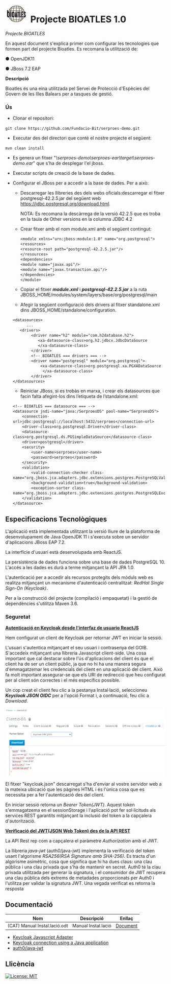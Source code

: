 # ![Logo](https://github.com/Fundacio-Bit/serproes-demo/blob/main/logo_bioatles.JPG) Projecte BIOATLES 1.0
*Projecte BIOATLES*

En aquest document s'explica primer com configurar les tecnologies que formen part del projecte Bioatles.
Es recomana la utilització de: 

● OpenJDK11

● JBoss 7.2 EAP

**Descripció**

Bioatles és una eina utilitzada pel Servei de Protecció d'Espècies del Govern de les Illes Balears per a tasques de gestió.

### Ús

- Clonar el repositori:

`git clone https://github.com/Fundacio-Bit/serproes-demo.git`

- Executar des del directori que conté el nostre projecte el següent:

`mvn clean install
`
- Es genera un fitxer "_<project-home>\serproes-demo\serproes-ear\target\serproes-demo.ear_" que s'ha de desplegar l'el 
  jboss.
  
    
- Executar scripts de creació de la base de dades.
  

- Configurar el JBoss per a accedir a la base de dades. Per a això:

    * Descarregar les llibreries des dels webs oficials:descarregar el fitxer postgresql-42.2.5.jar del següent web
      https://jdbc.postgresql.org/download.html.

      NOTA: Es recomana la descàrrega de la versió 42.2.5 que es troba en la taula de Other versions en la columna JDBC 4.2

    * Crear fitxer amb el nom module.xml amb el següent contingut:
      ```
      <module xmlns="urn:jboss:module:1.0" name="org.postgresql">
      <resources>
      <resource-root path="postgresql-42.2.5.jar"/>
      </resources>
      <dependencies>
      <module name="javax.api"/>
      <module name="javax.transaction.api"/>
      </dependencies>
      </module>
      ```
    * Copiar el fitxer **_module.xml_** i **_postgresql-42.2.5.jar_** a la ruta JBOSS_HOME/modules/system/layers/base/org/postgresql/main

    * Afegir la següent configuració dels drivers al fitxer standalone.xml dins JBOSS_HOME/standalone/configuration.

    ```
    <datasources>
          ...
       <drivers>
            <driver name="h2" module="com.h2database.h2">
               <xa-datasource-class>org.h2.jdbcx.JdbcDataSource
               </xa-datasource-class>
            </driver>
            <!-- BIOATLES === drivers === -->
            <driver name="postgresql" module="org.postgresql">
                <xa-datasource-class>org.postgresql.xa.PGXADataSource
                 </xa-datasource-class>
            </driver>
    </datasources>
    ```
    * Reiniciar JBoss, si es trobàs en marxa, i crear els datasources que facin falta afegint-los dins l’etiqueta
      <datasources> de l’standalone.xml:

    ```
    <!-- BIOATLES === datasource === -->
	<datasource jndi-name="java:/SerproesDS" pool-name="SerproesDS">
        <connection-url>jdbc:postgresql://localhost:5432/serproes</connection-url>
        <driver-class>org.postgresql.Driver</driver-class>
        <datasource-class>org.postgresql.ds.PGSimpleDataSource</datasource-class>
        <driver>postgresql</driver>
        <security>
            <user-name>serproes</user-name>
            <password>serproes</password>
        </security>
        <validation>
            <valid-connection-checker class-name="org.jboss.jca.adapters.jdbc.extensions.postgres.PostgreSQLValidConnectionChecker"/>
            <background-validation>true</background-validation>
            <exception-sorter class-name="org.jboss.jca.adapters.jdbc.extensions.postgres.PostgreSQLExceptionSorter"/>
        </validation>
    </datasource>
    ```

 ## Especificacions Tecnològiques

L'aplicació està implementada utilitzant la versió lliure de la plataforma de desenvolupament de Java OpenJDK 11 i 
s'executa sobre un servidor d'aplicacions JBoss EAP 7.2.

La interfície d'usuari està desenvolupada amb ReactJS. 

La persistència de dades funciona sobre una base de dades PostgreSQL 10. L'accés a les dades es durà a terme mitjançant 
la API JPA 1.0.

L'autenticació per a accedir als recursos protegits dels mòduls web es realitza mitjançant un mecanisme d'autenticació 
centralitzat: _RedHat Single Sign-On (Keycloak)_.

Per a la construcció del projecte (compilació i empaquetat) i la gestió de dependències s'utilitza Maven 3.6.

### Seguretat

**<ins>Autenticació en Keycloak desde l'interfaz de usuario ReactJS</ins>**

Hem configurat un client de Keycloak per retornar JWT en iniciar la sessió.

L'usuari s'autentica mitjançant el seu usuari i contrasenya del GOIB. S'accedeix mitjançant una llibreria Javascript 
client-side. Una cosa important que cal destacar sobre l'ús d'aplicacions del client és que el client ha de ser un client 
públic, ja que no hi ha una manera segura d'emmagatzemar les credencials del client en una aplicació del client. Això fa
molt important assegurar-se que els URI de redirecció que heu configurat per al client són correctes i el més específics
possible.

Un cop creat el client feu clic a la pestanya Instal·lació, seleccioneu _**Keycloak JSON OIDC**_ per a l'opció Format i, a 
continuació, feu clic a _Download_.

![img_1.png](img_1.png)

El fitxer "keycloak.json" descarregat s'ha d'enviar al vostre servidor web a la mateixa ubicació que les pàgines HTML i 
és l'única cosa que es necessita per a fer l'autenticació des del client.

En iniciar sessió retorna un *Bearer Token(JWT)*. Aquest token s'emmagatzema en el sessionStorage i
l'aplicació pot fer sol·licituds als services REST garantits mitjançant la inclusió del token a la capçalera d'autorització.

**<ins>Verificació del JWT(JSON Web Token) des de la API REST</ins>**

La API Rest rep com a capçalera el paràmetre _Authorization_ amb el JWT. 

La llibreria _java-jwt_ (auth0/java-jwt) implementa la verificació del token usant l'algorisme _RSA256(RSA Signature 
amb SHA-256)_. Es tracta d'un algorisme asimètric, cosa que significa que hi ha dues claus: una clau pública i una clau 
privada que s'ha de mantenir en secret. Auth0 té la clau privada utilitzada per generar la signatura, i el consumidor de 
JWT recupera una clau pública dels extrems de metadades proporcionats per Auth0 i l'utilitza per validar la signatura 
JWT. Una vegada verificat es retorna la resposta


## Documentació

Nom | Descripció | Enllaç
------------ | ------------- | -------------
(CAT) Manual Instal.lació.odt | Manual Instal.lació | [Document](./doc/(CAT)%20Manual%20Instal.lació.odt)

* [Keycloak Javascript Adapter](https://github.com/keycloak/keycloak-documentation/blob/master/securing_apps/topics/oidc/javascript-adapter.adoc     )
* [Keycloak connection using a Java application](https://developers.redhat.com/blog/2020/11/24/authentication-and-authorization-using-the-keycloak-rest-api#keycloak_connection_using_a_java_application)
* [auth0/java-jwt](https://github.com/auth0/java-jwt)

## Llicència
[![License: MIT](https://img.shields.io/badge/License-MIT-yellow.svg)](https://opensource.org/licenses/MIT)

